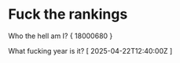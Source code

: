 # Fuck the rankings

Who the hell am I?
{ 18000680 }

What fucking year is it?
[ 2025-04-22T12:40:00Z ]
